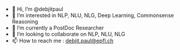 - 👋 Hi, I’m @debjitpaul
- 👀 I’m interested in NLP, NLU, NLG, Deep Learning, Commonsense Reasoning
- 🌱 I’m currently a PostDoc Researcher
- 💞️ I’m looking to collaborate on NLP, NLU, NLG
- 📫 How to reach me : debjit.paul@epfl.ch

<!---
debjitpaul/debjitpaul is a ✨ special ✨ repository because its `README.md` (this file) appears on your GitHub profile.
You can click the Preview link to take a look at your changes.
--->
